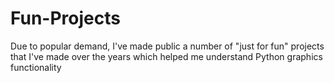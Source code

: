 # Fun-Projects
Due to popular demand, I've made public a number of "just for fun" projects that I've made over the years which helped me understand Python graphics functionality
